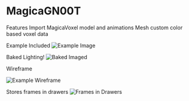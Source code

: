 # MagicaGN00T
Features
Import MagicaVoxel model and animations
Mesh custom color based voxel data

Example Included
![Example Image](http://i.imgur.com/hGb84Dt.gif)

Baked Lighting!
![Baked Imaged](http://i.imgur.com/GiT6omY.png)

Wireframe

![Example Wireframe](http://i.imgur.com/mtUNBTO.png)

Stores frames in drawers
![Frames in Drawers](http://i.imgur.com/k64ZOU2.png)
